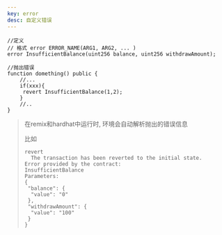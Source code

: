 ```yaml
---
key: error
desc: 自定义错误
---
```




```solidity
//定义
// 格式 error ERROR_NAME(ARG1, ARG2, ... )
error InsufficientBalance(uint256 balance, uint256 withdrawAmount);

//抛出错误
function domething() public {
	//...
	if(xxx){
	 revert InsufficientBalance(1,2);
	}
	//..
}

```



> 在remix和hardhat中运行时, 环境会自动解析抛出的错误信息
>
> 比如
>
> ```
> revert
> 	The transaction has been reverted to the initial state.
> Error provided by the contract:
> InsufficientBalance
> Parameters:
> {
>  "balance": {
>   "value": "0"
>  },
>  "withdrawAmount": {
>   "value": "100"
>  }
> }
> ```
>
> 